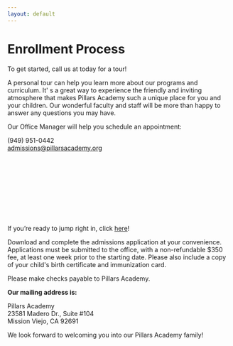 ```yaml
---
layout: default
---
```


# Enrollment Process

To get started, call us at today for a tour!

A personal tour can help you learn more about our programs and curriculum. It' s a great way to experience the friendly and inviting atmosphere that makes Pillars Academy such a unique place for you and your children. Our wonderful faculty and staff will be more than happy to answer any questions you may have.

Our Office Manager will help you schedule an appointment:

(949) 951-0442  
<admissions@pillarsacademy.org>

<br />
<br />
<br />
<br />
<br />
<br />
<br />
<br />

If you’re ready to jump right in, click [here](/admission/applications)!

Download and complete the admissions application at your convenience. Applications must be submitted to the office, with a non-refundable $350 fee, at least one week prior to the starting date. Please also include a copy of your child's birth certificate and immunization card.

Please make checks payable to Pillars Academy.

**Our mailing address is:**

Pillars Academy  
23581 Madero Dr., Suite #104  
Mission Viejo, CA 92691

We look forward to welcoming you into our Pillars Academy family!
